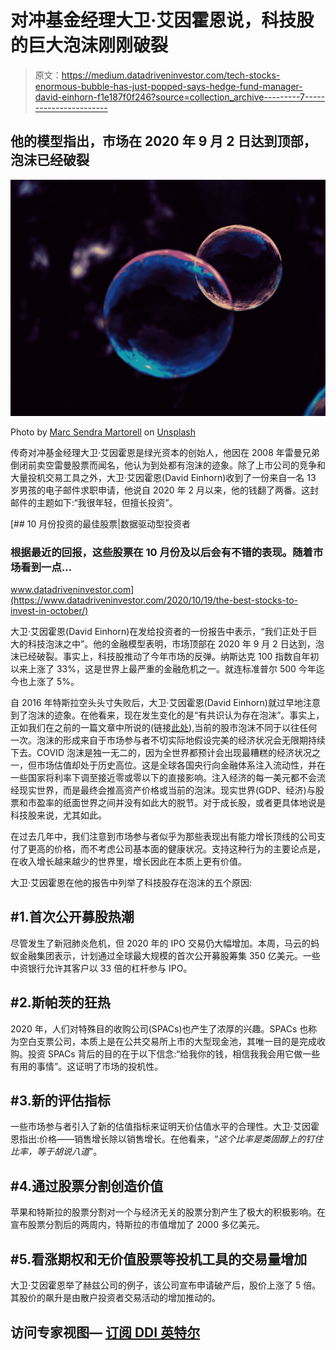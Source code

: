 # 对冲基金经理大卫·艾因霍恩说，科技股的巨大泡沫刚刚破裂

> 原文：<https://medium.datadriveninvestor.com/tech-stocks-enormous-bubble-has-just-popped-says-hedge-fund-manager-david-einhorn-f1e187f0f246?source=collection_archive---------7----------------------->

## 他的模型指出，市场在 2020 年 9 月 2 日达到顶部，泡沫已经破裂

![](img/9665bb0f8cd60841331a99dbaa252b2a.png)

Photo by [Marc Sendra Martorell](https://unsplash.com/@marcsm?utm_source=medium&utm_medium=referral) on [Unsplash](https://unsplash.com?utm_source=medium&utm_medium=referral)

传奇对冲基金经理大卫·艾因霍恩是绿光资本的创始人，他因在 2008 年雷曼兄弟倒闭前卖空雷曼股票而闻名，他认为到处都有泡沫的迹象。除了上市公司的竞争和大量投机交易工具之外，大卫·艾因霍恩(David Einhorn)收到了一份来自一名 13 岁男孩的电子邮件求职申请，他说自 2020 年 2 月以来，他的钱翻了两番。这封邮件的主题如下:“我很年轻，但擅长投资”。

[](https://www.datadriveninvestor.com/2020/10/19/the-best-stocks-to-invest-in-october/) [## 10 月份投资的最佳股票|数据驱动型投资者

### 根据最近的回报，这些股票在 10 月份及以后会有不错的表现。随着市场看到一点…

www.datadriveninvestor.com](https://www.datadriveninvestor.com/2020/10/19/the-best-stocks-to-invest-in-october/) 

大卫·艾因霍恩(David Einhorn)在发给投资者的一份报告中表示，“我们正处于巨大的科技泡沫之中”。他的金融模型表明，市场顶部在 2020 年 9 月 2 日达到，泡沫已经破裂。事实上，科技股推动了今年市场的反弹。纳斯达克 100 指数自年初以来上涨了 33%，这是世界上最严重的金融危机之一。就连标准普尔 500 今年迄今也上涨了 5%。

自 2016 年特斯拉空头头寸失败后，大卫·艾因霍恩(David Einhorn)就过早地注意到了泡沫的迹象。在他看来，现在发生变化的是“有共识认为存在泡沫”。事实上，正如我们在之前的一篇文章中所说的(链接[此处](https://medium.com/datadriveninvestor/stock-market-bubble-to-burst-in-weeks-or-months-not-years-according-to-legendary-investor-jeremy-f21731cb1d91)),当前的股市泡沫不同于以往任何一次。泡沫的形成来自于市场参与者不切实际地假设完美的经济状况会无限期持续下去。COVID 泡沫是独一无二的，因为全世界都预计会出现最糟糕的经济状况之一，但市场估值却处于历史高位。这是全球各国央行向金融体系注入流动性，并在一些国家将利率下调至接近零或零以下的直接影响。注入经济的每一美元都不会流经现实世界，而是最终会推高资产价格或当前的泡沫。现实世界(GDP、经济)与股票和市盈率的纸面世界之间并没有如此大的脱节。对于成长股，或者更具体地说是科技股来说，尤其如此。

在过去几年中，我们注意到市场参与者似乎为那些表现出有能力增长顶线的公司支付了更高的价格，而不考虑公司基本面的健康状况。支持这种行为的主要论点是，在收入增长越来越少的世界里，增长因此在本质上更有价值。

大卫·艾因霍恩在他的报告中列举了科技股存在泡沫的五个原因:

## #1.首次公开募股热潮

尽管发生了新冠肺炎危机，但 2020 年的 IPO 交易仍大幅增加。本周，马云的蚂蚁金融集团表示，计划通过全球最大规模的首次公开募股筹集 350 亿美元。一些中资银行允许其客户以 33 倍的杠杆参与 IPO。

## #2.斯帕茨的狂热

2020 年，人们对特殊目的收购公司(SPACs)也产生了浓厚的兴趣。SPACs 也称为空白支票公司，本质上是在公共交易所上市的大型现金池，其唯一目的是完成收购。投资 SPACs 背后的目的在于以下信念:“给我你的钱，相信我我会用它做一些有用的事情”。这证明了市场的投机性。

## #3.新的评估指标

一些市场参与者引入了新的估值指标来证明天价估值水平的合理性。大卫·艾因霍恩指出:价格——销售增长除以销售增长。在他看来，“*这个比率是类固醇上的钉住比率，等于胡说八道*”。

## #4.通过股票分割创造价值

苹果和特斯拉的股票分割对一个与经济无关的股票分割产生了极大的积极影响。在宣布股票分割后的两周内，特斯拉的市值增加了 2000 多亿美元。

## #5.**看涨期权和无价值股票等投机工具的交易量增加**

大卫·艾因霍恩举了赫兹公司的例子，该公司宣布申请破产后，股价上涨了 5 倍。其股价的飙升是由散户投资者交易活动的增加推动的。

## 访问专家视图— [订阅 DDI 英特尔](https://datadriveninvestor.com/ddi-intel)